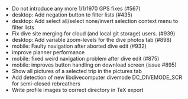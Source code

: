 - Do not introduce any more 1/1/1970 GPS fixes (#567)
- desktop: Add negation button to filter lists (#435)
- desktop: Add select all/select none/invert selection context menu to filter lists
- Fix dive site merging for cloud (and local git storage) users. (#939)
- desktop: Add variable zoom-levels for the dive photos tab (#898)
- mobile: Faulty navigation after aborted dive edit (#932)
- improve planner performance
- mobile: fixed weird navigation problem after dive edit (#875)
- mobile: improves button handling on download screen (issue #895)
- Show all pictures of a selected trip in the pictures tab
- Add detection of new libdivecomputer divemode DC_DIVEMODE_SCR for semi-closed rebreathers
- Write profile images to correct directory in TeX export
